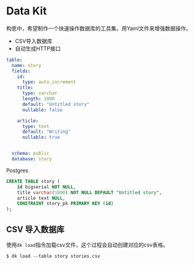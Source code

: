 # Data Kit

构思中，希望制作一个快速操作数据库的工具集。用Yaml文件来增强数据操作。

- CSV导入数据库
- 自动生成HTTP接口

```yaml
table:
  name: story
  fields:
    id:
      type: auto_increment
    title:
      type: varchar
      length: 1000
      default: "Untitled story"
      nullable: false

    article:
      type: text
      default: "Writing"
      nullable: true


  schema: public
  database: story
```

Postgres

```sql
CREATE TABLE story (
    id bigserial NOT NULL,
    title varchar(1000) NOT NULL DEFAULT "Untitled story",
    article text NULL,
    CONSTRAINT story_pk PRIMARY KEY (id)
);
```

## CSV 导入数据库

使用`dk load`指令加载csv文件，这个过程会自动创建对应的csv表格。

```
$ dk load --table story stories.csv
```
